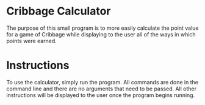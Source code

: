# Cribbage Calculator

The purpose of this small program is to more easily calculate the point value for a game of Cribbage while displaying to the user all of the ways in which points were earned. 

# Instructions
To use the calculator, simply run the program. All commands are done in the command line and there are no arguments that need to be passed. 
All other instructions will be displayed to the user once the program begins running. 